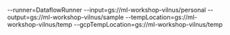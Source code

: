 --runner=DataflowRunner
--input=gs://ml-workshop-vilnus/personal
--output=gs://ml-workshop-vilnus/sample
--tempLocation=gs://ml-workshop-vilnus/temp
--gcpTempLocation=gs://ml-workshop-vilnus/temp
